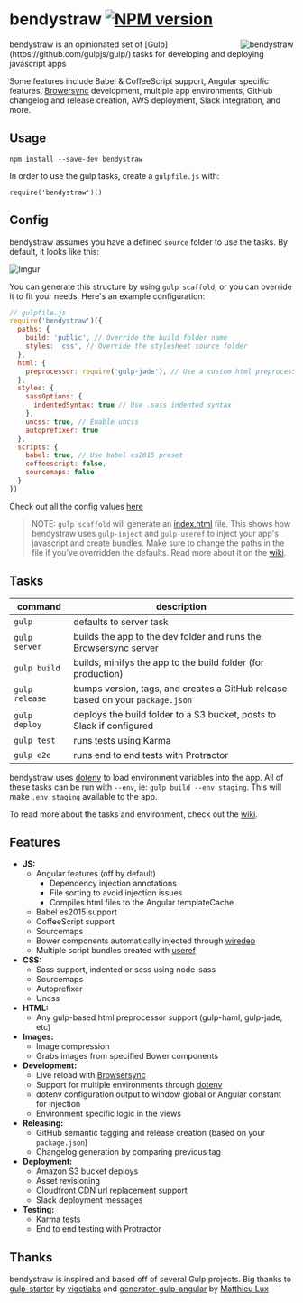 
# bendystraw [![NPM version](https://img.shields.io/npm/v/bendystraw.svg?style=flat-square)](https://www.npmjs.com/package/bendystraw)

<img src="http://i.imgur.com/Pdmetdq.png" alt="bendystraw" align="right" />
bendystraw is an opinionated set of [Gulp](https://github.com/gulpjs/gulp/) tasks for developing and deploying javascript apps

Some features include Babel & CoffeeScript support, Angular specific features, [Browersync](https://www.browsersync.io/) development, multiple app environments, GitHub changelog and release creation, AWS deployment, Slack integration, and more.

## Usage

    npm install --save-dev bendystraw

In order to use the gulp tasks, create a `gulpfile.js` with:

```
require('bendystraw')()
```

## Config

bendystraw assumes you have a defined `source` folder to use the tasks. By default, it looks like this:

![Imgur](http://i.imgur.com/mlbIp7q.png)

You can generate this structure by using `gulp scaffold`, or you can override it to fit your needs. Here's an example configuration:

```javascript
// gulpfile.js
require('bendystraw')({
  paths: {
    build: 'public', // Override the build folder name
    styles: 'css', // Override the stylesheet source folder
  },
  html: {
    preprocessor: require('gulp-jade'), // Use a custom html preprocessor
  },
  styles: {
    sassOptions: {
      indentedSyntax: true // Use .sass indented syntax
    },
    uncss: true, // Enable uncss
    autoprefixer: true
  },
  scripts: {
    babel: true, // Use babel es2015 preset
    coffeescript: false,
    sourcemaps: false
  }
})
```
Check out all the config values [here](https://github.com/brousalis/bendystraw/blob/master/gulpfile.js/config.js)

> NOTE: `gulp scaffold` will generate an [index.html](https://github.com/brousalis/bendystraw/blob/master/gulpfile.js/templates/index.html) file. This shows how bendystraw uses `gulp-inject` and `gulp-useref` to inject your app's javascript and create bundles. Make sure to change the paths in the file if you've overridden the defaults. Read more about it on the [wiki](https://github.com/brousalis/bendystraw/wiki#asset-injection).

## Tasks

command | description
------- | ------------
`gulp` | defaults to server task
`gulp server` | builds the app to the dev folder and runs the Browsersync server
`gulp build` | builds, minifys the app to the build folder (for production)
`gulp release` | bumps version, tags, and creates a GitHub release based on your `package.json`
`gulp deploy` | deploys the build folder to a S3 bucket, posts to Slack if configured
`gulp test` | runs tests using Karma
`gulp e2e` | runs end to end tests with Protractor

bendystraw uses [dotenv](https://github.com/motdotla/dotenv) to load environment variables into the app. All of these tasks can be run with `--env`, ie: `gulp build --env staging`. This will make `.env.staging` available to the app.

To read more about the tasks and environment, check out the [wiki](https://github.com/brousalis/bendystraw/wiki).

## Features

- **JS:**
  - Angular features (off by default)
    - Dependency injection annotations
    - File sorting to avoid injection issues
    - Compiles html files to the Angular templateCache
  - Babel es2015 support
  - CoffeeScript support
  - Sourcemaps
  - Bower components automatically injected through [wiredep](https://github.com/taptapship/wiredep)
  - Multiple script bundles created with [useref](https://github.com/jonkemp/useref)
- **CSS:**
  - Sass support, indented or scss using node-sass
  - Sourcemaps
  - Autoprefixer
  - Uncss
- **HTML:**
  - Any gulp-based html preprocessor support (gulp-haml, gulp-jade, etc)
- **Images:**
  - Image compression
  - Grabs images from specified Bower components
- **Development:**
  - Live reload with [Browsersync](https://www.browsersync.io/)
  - Support for multiple environments through [dotenv](https://github.com/motdotla/dotenv)
  - dotenv configuration output to window global or Angular constant for injection
  - Environment specific logic in the views
- **Releasing:**
  - GitHub semantic tagging and release creation (based on your `package.json`)
  - Changelog generation by comparing previous tag
- **Deployment:**
  - Amazon S3 bucket deploys
  - Asset revisioning
  - Cloudfront CDN url replacement support
  - Slack deployment messages
- **Testing:**
  - Karma tests
  - End to end testing with Protractor

## Thanks

bendystraw is inspired and based off of several Gulp projects. Big thanks to [gulp-starter](https://github.com/vigetlabs/gulp-starter/) by [vigetlabs](https://viget.com/extend) and [generator-gulp-angular](https://github.com/Swiip/generator-gulp-angular) by [Matthieu Lux](github.com/swiip)
